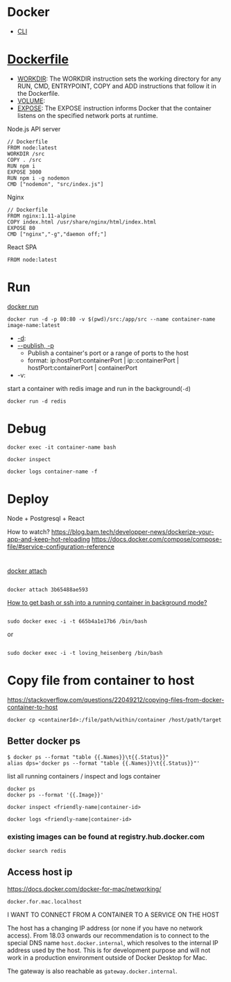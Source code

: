 # Docker

- [CLI](https://docs.docker.com/engine/reference/commandline)

# [Dockerfile](https://docs.docker.com/engine/reference/builder/)

- [WORKDIR](https://docs.docker.com/engine/reference/builder/#workdir): The WORKDIR instruction sets the working directory for any RUN, CMD, ENTRYPOINT, COPY and ADD instructions that follow it in the Dockerfile.
- [VOLUME](https://docs.docker.com/engine/reference/builder/#volume):
- [EXPOSE](https://docs.docker.com/engine/reference/builder/#expose): The EXPOSE instruction informs Docker that the container listens on the specified network ports at runtime.

Node.js API server

```
// Dockerfile
FROM node:latest
WORKDIR /src
COPY . /src
RUN npm i
EXPOSE 3000
RUN npm i -g nodemon
CMD ["nodemon", "src/index.js"]
```

Nginx

```
// Dockerfile
FROM nginx:1.11-alpine
COPY index.html /usr/share/nginx/html/index.html
EXPOSE 80
CMD ["nginx","-g","daemon off;"]
```

React SPA

```
FROM node:latest
```

# Run

[docker run](https://docs.docker.com/engine/reference/run/)

```
docker run -d -p 80:80 -v $(pwd)/src:/app/src --name container-name image-name:latest
```

- [-d](https://docs.docker.com/engine/reference/run/#detached--d):
- [--publish, -p](https://docs.docker.com/engine/reference/run/#expose-incoming-ports)
  - Publish a container's port or a range of ports to the host
  - format: ip:hostPort:containerPort | ip::containerPort | hostPort:containerPort | containerPort
- -v:

start a container with redis image and run in the background(`-d`)

`docker run -d redis`

# Debug

```
docker exec -it container-name bash
```

```
docker inspect
```

```
docker logs container-name -f
```

# Deploy

Node + Postgresql + React

How to watch?
https://blog.bam.tech/developper-news/dockerize-your-app-and-keep-hot-reloading
https://docs.docker.com/compose/compose-file/#service-configuration-reference

#

[docker attach](https://docs.docker.com/engine/reference/commandline/attach/)

```

docker attach 3b65488ae593

```

[How to get bash or ssh into a running container in background mode?](https://askubuntu.com/questions/505506/how-to-get-bash-or-ssh-into-a-running-container-in-background-mode)

```

sudo docker exec -i -t 665b4a1e17b6 /bin/bash

```

or

```

sudo docker exec -i -t loving_heisenberg /bin/bash

```

# Copy file from container to host

https://stackoverflow.com/questions/22049212/copying-files-from-docker-container-to-host

```
docker cp <containerId>:/file/path/within/container /host/path/target
```

## Better docker ps

```
$ docker ps --format "table {{.Names}}\t{{.Status}}"
alias dps='docker ps --format "table {{.Names}}\t{{.Status}}"'
```

list all running containers / inspect and logs container

```
docker ps
docker ps --format '{{.Image}}'
```

`docker inspect <friendly-name|container-id>`

`docker logs <friendly-name|container-id>`

### existing images can be found at registry.hub.docker.com

`docker search redis`

## Access host ip

https://docs.docker.com/docker-for-mac/networking/

`docker.for.mac.localhost`

I WANT TO CONNECT FROM A CONTAINER TO A SERVICE ON THE HOST

The host has a changing IP address (or none if you have no network access). From 18.03 onwards our recommendation is to connect to the special DNS name `host.docker.internal`, which resolves to the internal IP address used by the host. This is for development purpose and will not work in a production environment outside of Docker Desktop for Mac.

The gateway is also reachable as `gateway.docker.internal`.
